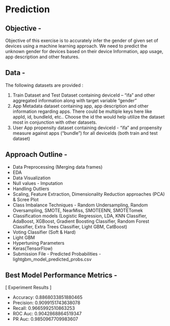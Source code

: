 # Prediction

## Objective -
Objective of this exercise is to accurately infer the gender of given set of devices using a machine learning approach. We need to predict the unknown gender for devices based on their device Information, app usage, app description and other features.

## Data -
The following datasets are provided : 
1. Train Dataset and Test Dataset containing deviceId – “ifa” and other aggregated information along with target variable “gender”
2. App Metadata dataset containing app, app description and other information regarding apps. There could be multiple keys here like appId, id, bundleId, etc.. Choose the id the would help utilize the dataset most in conjunction with other datasets.
3. User App propensity dataset containing deviceId - “ifa” and propensity measure against apps (“bundle”) for all deviceIds (both train and test dataset)

## Approach Outline -
- Data Preprocessing (Merging data frames)
- EDA 
- Data Visualization
- Null values - Imputation
- Handling Outliers
- Scaling, Feature Extraction, Dimensionality Reduction approaches (PCA) & Scree Plot
- Class Imbalance Techniques - Random Undersampling, Random Oversampling, SMOTE, NearMiss, SMOTEENN, SMOTETomek
- Classification models (Logistic Regression, LDA, KNN Classifier, AdaBoost, XGBoost, Gradient Boosting Classifier, Random Forest Classifier, Extra Trees Classifier, Light GBM, CatBoost) 
- Voting Classifier (Soft & Hard)
- Light GBM 
- Hypertuning Parameters
- Keras(TensorFlow)
- Submission File - Predicted Probabilities - lightgbm_model_predicted_probs.csv

## Best Model Performance Metrics -
[ Experiment Results ]
- Accuracy:   0.8868033851880465 
- Precision:  0.9099151743638078 
- Recall:     0.9665992510863253 
- ROC Auc:    0.9042868864519347 
- PR Auc:     0.9850967709983607 


